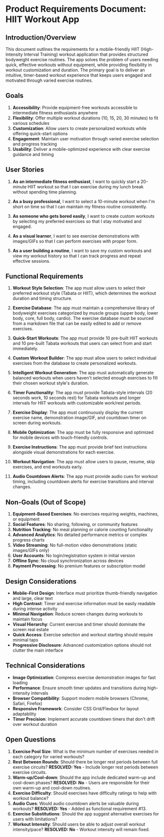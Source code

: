# Product Requirements Document: HIIT Workout App

## Introduction/Overview

This document outlines the requirements for a mobile-friendly HIIT (High-Intensity Interval Training) workout application that provides structured bodyweight exercise routines. The app solves the problem of users needing quick, effective workouts without equipment, while providing flexibility in workout customization and duration. The primary goal is to deliver an intuitive, timer-based workout experience that keeps users engaged and motivated through varied exercise routines.

## Goals

1. **Accessibility**: Provide equipment-free workouts accessible to intermediate fitness enthusiasts anywhere
2. **Flexibility**: Offer multiple workout durations (10, 15, 20, 30 minutes) to fit various schedules
3. **Customization**: Allow users to create personalized workouts while offering quick-start options
4. **Engagement**: Maintain user motivation through varied exercise selection and progress tracking
5. **Usability**: Deliver a mobile-optimized experience with clear exercise guidance and timing

## User Stories

1. **As an intermediate fitness enthusiast**, I want to quickly start a 20-minute HIIT workout so that I can exercise during my lunch break without spending time planning.

2. **As a busy professional**, I want to select a 10-minute workout when I'm short on time so that I can maintain my fitness routine consistently.

3. **As someone who gets bored easily**, I want to create custom workouts by selecting my preferred exercises so that I stay motivated and engaged.

4. **As a visual learner**, I want to see exercise demonstrations with images/GIFs so that I can perform exercises with proper form.

5. **As a user building a routine**, I want to save my custom workouts and view my workout history so that I can track progress and repeat effective sessions.

## Functional Requirements

1. **Workout Style Selection**: The app must allow users to select their preferred workout style (Tabata or HIIT), which determines the workout duration and timing structure.

2. **Exercise Database**: The app must maintain a comprehensive library of bodyweight exercises categorized by muscle groups (upper body, lower body, core, full body, cardio). The exercise database must be sourced from a markdown file that can be easily edited to add or remove exercises.

3. **Quick-Start Workouts**: The app must provide 10 pre-built HIIT workouts and 10 pre-built Tabata workouts that users can select from and start immediately.

4. **Custom Workout Builder**: The app must allow users to select individual exercises from the database to create personalized workouts.

5. **Intelligent Workout Generation**: The app must automatically generate balanced workouts when users haven't selected enough exercises to fill their chosen workout style's duration.

6. **Timer Functionality**: The app must provide Tabata-style intervals (20 seconds work, 10 seconds rest) for Tabata workouts and longer intervals for HIIT workouts with customizable work/rest periods.

7. **Exercise Display**: The app must continuously display the current exercise name, demonstration image/GIF, and countdown timer on screen during workouts.

8. **Mobile Optimization**: The app must be fully responsive and optimized for mobile devices with touch-friendly controls.



11. **Exercise Instructions**: The app must provide brief text instructions alongside visual demonstrations for each exercise.

12. **Workout Navigation**: The app must allow users to pause, resume, skip exercises, and end workouts early.

13. **Audio Countdown Alerts**: The app must provide audio cues for workout timing, including countdown alerts for exercise transitions and interval changes.

## Non-Goals (Out of Scope)

1. **Equipment-Based Exercises**: No exercises requiring weights, machines, or equipment
2. **Social Features**: No sharing, following, or community features
3. **Nutrition Tracking**: No meal planning or calorie counting functionality
4. **Advanced Analytics**: No detailed performance metrics or complex progress charts
5. **Video Streaming**: No full-motion video demonstrations (static images/GIFs only)
6. **User Accounts**: No login/registration system in initial version
7. **Offline Sync**: No cloud synchronization across devices
8. **Payment Processing**: No premium features or subscription model

## Design Considerations

- **Mobile-First Design**: Interface must prioritize thumb-friendly navigation and large, clear text
- **High Contrast**: Timer and exercise information must be easily readable during intense activity
- **Minimal Navigation**: Reduce screen changes during workouts to maintain focus
- **Visual Hierarchy**: Current exercise and timer should dominate the screen real estate
- **Quick Access**: Exercise selection and workout starting should require minimal taps
- **Progressive Disclosure**: Advanced customization options should not clutter the main interface

## Technical Considerations

- **Image Optimization**: Compress exercise demonstration images for fast loading
- **Performance**: Ensure smooth timer updates and transitions during high-intensity intervals
- **Browser Compatibility**: Support modern mobile browsers (Chrome, Safari, Firefox)
- **Responsive Framework**: Consider CSS Grid/Flexbox for layout adaptability
- **Timer Precision**: Implement accurate countdown timers that don't drift over workout duration

## Open Questions

1. **Exercise Pool Size**: What is the minimum number of exercises needed in each category for varied workouts?
2. **Rest Between Rounds**: Should there be longer rest periods between full exercise circuits? **RESOLVED: Yes** - Include longer rest periods between exercise circuits.
3. **Warm-up/Cool-down**: Should the app include dedicated warm-up and cool-down phases? **RESOLVED: No** - Users are responsible for their own warm-up and cool-down routines.
4. **Exercise Difficulty**: Should exercises have difficulty ratings to help with workout balance?
5. **Audio Cues**: Would audio countdown alerts be valuable during workouts? **RESOLVED: Yes** - Added as functional requirement #13.
6. **Exercise Substitutions**: Should the app suggest alternative exercises for users with limitations?
7. **Workout Intensity**: Should users be able to adjust overall workout intensity/pace? **RESOLVED: No** - Workout intensity will remain fixed.